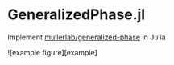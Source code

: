 # GeneralizedPhase.jl
Implement [mullerlab/generalized-phase](https://github.com/mullerlab/generalized-phase) in Julia

![example figure][example]
